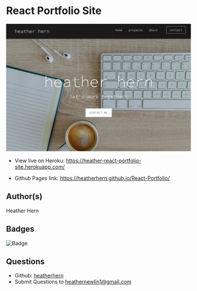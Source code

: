 # React Portfolio Site

![Portfolio Site Photo](./src/images/portfoliosite.png "Portfolio Site Photo")

* View live on Heroku: https://heather-react-portfolio-site.herokuapp.com/

* Github Pages link: https://heatherhern.github.io/React-Portfolio/

## Author(s)
Heather Hern

## Badges
![Badge](https://img.shields.io/badge/license-MIT-<green>)  

## Questions
* Github: [heatherhern](http://github.com/heatherhern)
* Submit Questions to [heathernewlin1@gmail.com](heathernewlin1@gmail.com)